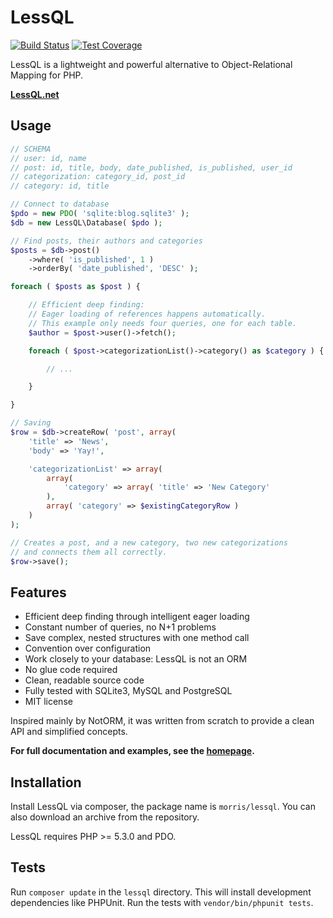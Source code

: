 # LessQL

[![Build Status](https://travis-ci.org/morris/lessql.svg?branch=master)](https://travis-ci.org/morris/lessql)
[![Test Coverage](https://codeclimate.com/github/morris/lessql/badges/coverage.svg)](https://codeclimate.com/github/morris/lessql/coverage)

LessQL is a lightweight and powerful alternative to Object-Relational Mapping for PHP.

__[LessQL.net](http://lessql.net)__

## Usage

```php
// SCHEMA
// user: id, name
// post: id, title, body, date_published, is_published, user_id
// categorization: category_id, post_id
// category: id, title

// Connect to database
$pdo = new PDO( 'sqlite:blog.sqlite3' );
$db = new LessQL\Database( $pdo );

// Find posts, their authors and categories
$posts = $db->post()
	->where( 'is_published', 1 )
	->orderBy( 'date_published', 'DESC' );

foreach ( $posts as $post ) {

	// Efficient deep finding:
	// Eager loading of references happens automatically.
	// This example only needs four queries, one for each table.
	$author = $post->user()->fetch();

	foreach ( $post->categorizationList()->category() as $category ) {

		// ...

	}

}

// Saving
$row = $db->createRow( 'post', array(
	'title' => 'News',
	'body' => 'Yay!',

	'categorizationList' => array(
		array(
			'category' => array( 'title' => 'New Category'
		),
		array( 'category' => $existingCategoryRow )
	)
);

// Creates a post, and a new category, two new categorizations
// and connects them all correctly.
$row->save();
```

## Features

- Efficient deep finding through intelligent eager loading
- Constant number of queries, no N+1 problems
- Save complex, nested structures with one method call
- Convention over configuration
- Work closely to your database: LessQL is not an ORM
- No glue code required
- Clean, readable source code
- Fully tested with SQLite3, MySQL and PostgreSQL
- MIT license

Inspired mainly by NotORM, it was written from scratch to provide a clean API and simplified concepts.

__For full documentation and examples, see the [homepage](http://lessql.net).__


## Installation

Install LessQL via composer, the package name is `morris/lessql`.
You can also download an archive from the repository.

LessQL requires PHP >= 5.3.0 and PDO.


## Tests

Run `composer update` in the `lessql` directory.
This will install development dependencies like PHPUnit.
Run the tests with `vendor/bin/phpunit tests`.
